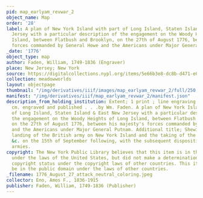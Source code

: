 ```yaml
---
pid: map_earlyam_revwar_2
object_name: Map
order: '28'
label: A plan of New York Island with part of Long Island, Staten Island & East New
  Jersey with a particular description of the engagement on the Woody Heights of Long
  Island, between Flatbush and Brooklyn, on the 27th of August 1776, between his majesty's
  forces commanded by General Howe and the Americans under Major General Putnam
_date: '1776'
object_type: map
author: Faden, William, 1749-1836 (Engraver)
place: New Jersey; New York
source: https://digitalcollections.nypl.org/items/5e66b3e8-dc8b-d471-e040-e00a180654d7
collection: meadowworlds
layout: objectpage
thumbnail: "/img/derivatives/iiif/images/map_earlyam_revwar_2/full/250,/0/default.jpg"
manifest: "/img/derivatives/iiif/map_earlyam_revwar_2/manifest.json"
description_from_holding_institution: Extent; 1 print ; line engraving ; 53.5 x 44.4
  cm. engraved and published . . .by Wm. Faden. A plan of New York Island with part
  of Long Island, Staten Island & East New Jersey with a particular description of
  the engagement on the Woody Heights of Long Island, between Flatbush and Brooklyn,
  on the 27th of August 1776, between his majesty's forces commanded by General Howe
  and the Americans under Major General Putnam. Additional title; Shewing also the
  landing of the British army on New York Island and the taking of the City of New-York
  &c. on the 15th of September following, with the subsequent disposition of both
  armies.
copyright: The New York Public Library believes that this item is in the public domain
  under the laws of the United States, but did not make a determination as to its
  copyright status under the copyright laws of other countries. This item may not
  be in the public domain under the laws of other countries.
_filename: 1776_August_27_attack_neutral_coloring.jpeg
collector: Eno, Amos F., 1836-1915
publisher: Faden, William, 1749-1836 (Publisher)
---
```

